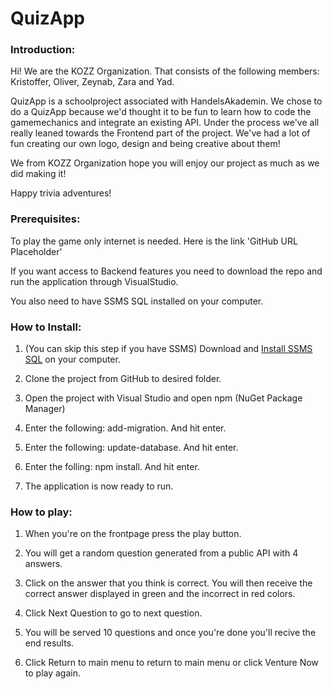 # QuizApp

### Introduction:
Hi! 
We are the KOZZ Organization. That consists of the following members: Kristoffer, Oliver, Zeynab, Zara and Yad.

QuizApp is a schoolproject associated with HandelsAkademin.
We chose to do a QuizApp because we'd thought it to be fun to learn how to code the gamemechanics and integrate an existing API.
Under the process we've all really leaned towards the Frontend part of the project. We've had a lot of fun creating our own logo, design and being creative about them!

We from KOZZ Organization hope you will enjoy our project as much as we did making it!

Happy trivia adventures!


### Prerequisites:
To play the game only internet is needed. Here is the link 'GitHub URL Placeholder'


If you want access to Backend features you need to download the repo and run the application through VisualStudio.

You also need to have SSMS SQL installed on your computer.



### How to Install:
1. (You can skip this step if you have SSMS) Download and [Install SSMS SQL](https://docs.microsoft.com/en-us/sql/ssms/download-sql-server-management-studio-ssms?view=sql-server-ver15)
 on your computer. 

2. Clone the project from GitHub to desired folder.

3. Open the project with Visual Studio and open npm (NuGet Package Manager)

4. Enter the following: add-migration. And hit enter.

5. Enter the following: update-database. And hit enter.

6. Enter the folling: npm install. And hit enter.
 
7. The application is now ready to run.

### How to play:

1. When you're on the frontpage press the play button.

2. You will get a random question generated from a public API with 4 answers.

3. Click on the answer that you think is correct. You will then receive the correct answer displayed in green and the incorrect in red colors.

4. Click Next Question to go to next question.

5. You will be served 10 questions and once you're done you'll recive the end results.

6. Click Return to main menu to return to main menu or click Venture Now to play again.
